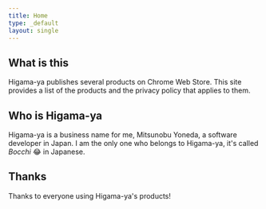 ```yaml
---
title: Home
type: _default
layout: single
---
```


## What is this

Higama-ya publishes several products on Chrome Web Store.
This site provides a list of the products and the privacy policy that applies to them.

## Who is Higama-ya

Higama-ya is a business name for me, Mitsunobu Yoneda, a software developer in Japan.
I am the only one who belongs to Higama-ya, it's called _Bocchi_ :joy: in Japanese.

## Thanks

Thanks to everyone using Higama-ya's products!
